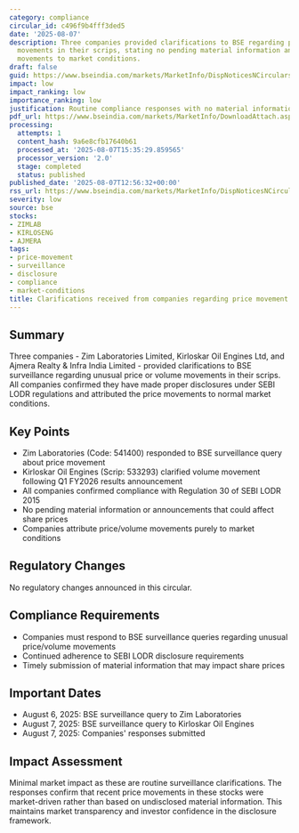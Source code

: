 ```yaml
---
category: compliance
circular_id: c496f9b4fff3ded5
date: '2025-08-07'
description: Three companies provided clarifications to BSE regarding price/volume
  movements in their scrips, stating no pending material information and attributing
  movements to market conditions.
draft: false
guid: https://www.bseindia.com/markets/MarketInfo/DispNoticesNCirculars.aspx?Noticeid={94D1EC19-3BC2-4115-98B8-3115D4CCA71E}&noticeno=20250807-44&dt=08/07/2025&icount=44&totcount=68&flag=0
impact: low
impact_ranking: low
importance_ranking: low
justification: Routine compliance responses with no material information or changes
pdf_url: https://www.bseindia.com/markets/MarketInfo/DownloadAttach.aspx?id=20250807-44&attachedId=ece38c57-0ab7-49e1-ad37-221089aa1719
processing:
  attempts: 1
  content_hash: 9a6e8cfb17640b61
  processed_at: '2025-08-07T15:35:29.859565'
  processor_version: '2.0'
  stage: completed
  status: published
published_date: '2025-08-07T12:56:32+00:00'
rss_url: https://www.bseindia.com/markets/MarketInfo/DispNoticesNCirculars.aspx?Noticeid={94D1EC19-3BC2-4115-98B8-3115D4CCA71E}&noticeno=20250807-44&dt=08/07/2025&icount=44&totcount=68&flag=0
severity: low
source: bse
stocks:
- ZIMLAB
- KIRLOSENG
- AJMERA
tags:
- price-movement
- surveillance
- disclosure
- compliance
- market-conditions
title: Clarifications received from companies regarding price movement
---
```


## Summary

Three companies - Zim Laboratories Limited, Kirloskar Oil Engines Ltd, and Ajmera Realty & Infra India Limited - provided clarifications to BSE surveillance regarding unusual price or volume movements in their scrips. All companies confirmed they have made proper disclosures under SEBI LODR regulations and attributed the price movements to normal market conditions.

## Key Points

- Zim Laboratories (Code: 541400) responded to BSE surveillance query about price movement
- Kirloskar Oil Engines (Scrip: 533293) clarified volume movement following Q1 FY2026 results announcement
- All companies confirmed compliance with Regulation 30 of SEBI LODR 2015
- No pending material information or announcements that could affect share prices
- Companies attribute price/volume movements purely to market conditions

## Regulatory Changes

No regulatory changes announced in this circular.

## Compliance Requirements

- Companies must respond to BSE surveillance queries regarding unusual price/volume movements
- Continued adherence to SEBI LODR disclosure requirements
- Timely submission of material information that may impact share prices

## Important Dates

- August 6, 2025: BSE surveillance query to Zim Laboratories
- August 7, 2025: BSE surveillance query to Kirloskar Oil Engines
- August 7, 2025: Companies' responses submitted

## Impact Assessment

Minimal market impact as these are routine surveillance clarifications. The responses confirm that recent price movements in these stocks were market-driven rather than based on undisclosed material information. This maintains market transparency and investor confidence in the disclosure framework.